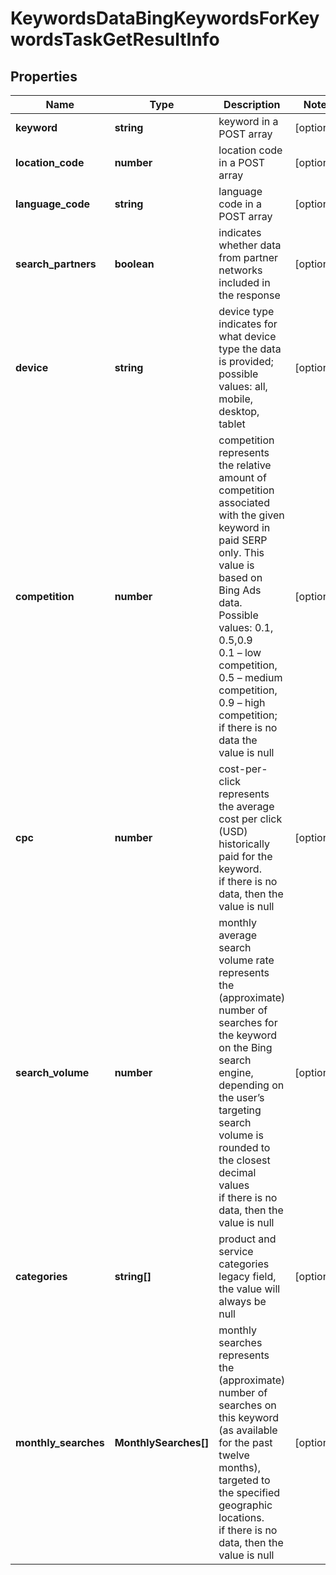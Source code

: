 # KeywordsDataBingKeywordsForKeywordsTaskGetResultInfo

## Properties

| Name | Type | Description | Notes |
|------------ | ------------- | ------------- | -------------|
**keyword** | **string** | keyword in a POST array |[optional]|
**location_code** | **number** | location code in a POST array |[optional]|
**language_code** | **string** | language code in a POST array |[optional]|
**search_partners** | **boolean** | indicates whether data from partner networks included in the response |[optional]|
**device** | **string** | device type<br>indicates for what device type the data is provided;<br>possible values: all, mobile, desktop, tablet |[optional]|
**competition** | **number** | competition<br>represents the relative amount of competition associated with the given keyword in paid SERP only. This value is based on Bing Ads data.<br>Possible values: 0.1, 0.5,0.9 <br>0.1 – low competition,<br>0.5 – medium competition,<br>0.9 – high competition;<br>if there is no data the value is null |[optional]|
**cpc** | **number** | cost-per-click<br>represents the average cost per click (USD) historically paid for the keyword.<br>if there is no data, then the value is null |[optional]|
**search_volume** | **number** | monthly average search volume rate<br>represents the (approximate) number of searches for the keyword on the Bing search engine, depending on the user’s targeting<br>search volume is rounded to the closest decimal values<br>if there is no data, then the value is null |[optional]|
**categories** | **string[]** | product and service categories<br>legacy field, the value will always be null |[optional]|
**monthly_searches** | **MonthlySearches[]** | monthly searches<br>represents the (approximate) number of searches on this keyword (as available for the past twelve months), targeted to the specified geographic locations.<br>if there is no data, then the value is null |[optional]|